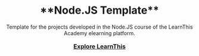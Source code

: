 <div align="center">
  <h1>**Node.JS Template**</h1>
  <p>
    Template for the projects developed in the Node.JS course of the LearnThis Academy elearning platform.
    <br />
    <br />
    <a style='font-size:16px' href="https://learnthisacademy.com" target='_blank'><strong>Explore LearnThis</strong></a>
    <br />
    <br />
  </p>

</div>